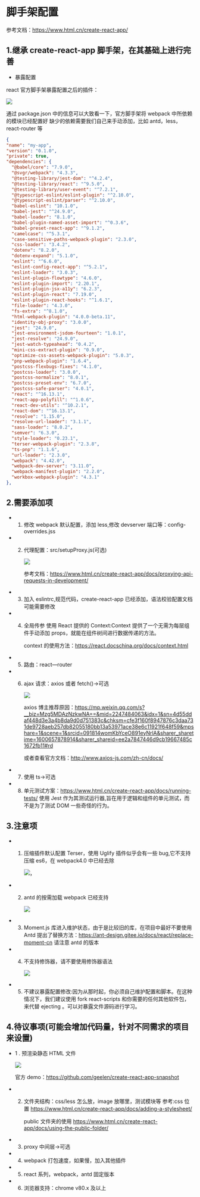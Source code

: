 # 脚手架配置

参考文档：https://www.html.cn/create-react-app/

## 1.继承 create-react-app 脚手架，在其基础上进行完善

-   暴露配置

react 官方脚手架暴露配置之后的插件：

![](img/after-eject.png)

通过 package.json 中的信息可以大致看一下，官方脚手架将 webpack 中所依赖的模块已经配置好
缺少的依赖需要我们自己来手动添加，比如 antd，less，react-router 等

```json
{
"name": "my-app",
"version": "0.1.0",
"private": true,
"dependencies": {
  "@babel/core": "7.9.0",
  "@svgr/webpack": "4.3.3",
  "@testing-library/jest-dom": "^4.2.4",
  "@testing-library/react": "^9.5.0",
  "@testing-library/user-event": "^7.2.1",
  "@typescript-eslint/eslint-plugin": "^2.10.0",
  "@typescript-eslint/parser": "^2.10.0",
  "babel-eslint": "10.1.0",
  "babel-jest": "^24.9.0",
  "babel-loader": "8.1.0",
  "babel-plugin-named-asset-import": "^0.3.6",
  "babel-preset-react-app": "^9.1.2",
  "camelcase": "^5.3.1",
  "case-sensitive-paths-webpack-plugin": "2.3.0",
  "css-loader": "3.4.2",
  "dotenv": "8.2.0",
  "dotenv-expand": "5.1.0",
  "eslint": "^6.6.0",
  "eslint-config-react-app": "^5.2.1",
  "eslint-loader": "3.0.3",
  "eslint-plugin-flowtype": "4.6.0",
  "eslint-plugin-import": "2.20.1",
  "eslint-plugin-jsx-a11y": "6.2.3",
  "eslint-plugin-react": "7.19.0",
  "eslint-plugin-react-hooks": "^1.6.1",
  "file-loader": "4.3.0",
  "fs-extra": "^8.1.0",
  "html-webpack-plugin": "4.0.0-beta.11",
  "identity-obj-proxy": "3.0.0",
  "jest": "24.9.0",
  "jest-environment-jsdom-fourteen": "1.0.1",
  "jest-resolve": "24.9.0",
  "jest-watch-typeahead": "0.4.2",
  "mini-css-extract-plugin": "0.9.0",
  "optimize-css-assets-webpack-plugin": "5.0.3",
  "pnp-webpack-plugin": "1.6.4",
  "postcss-flexbugs-fixes": "4.1.0",
  "postcss-loader": "3.0.0",
  "postcss-normalize": "8.0.1",
  "postcss-preset-env": "6.7.0",
  "postcss-safe-parser": "4.0.1",
  "react": "^16.13.1",
  "react-app-polyfill": "^1.0.6",
  "react-dev-utils": "^10.2.1",
  "react-dom": "^16.13.1",
  "resolve": "1.15.0",
  "resolve-url-loader": "3.1.1",
  "sass-loader": "8.0.2",
  "semver": "6.3.0",
  "style-loader": "0.23.1",
  "terser-webpack-plugin": "2.3.8",
  "ts-pnp": "1.1.6",
  "url-loader": "2.3.0",
  "webpack": "4.42.0",
  "webpack-dev-server": "3.11.0",
  "webpack-manifest-plugin": "2.2.0",
  "workbox-webpack-plugin": "4.3.1"
},
```

## 2.需要添加项

-   1. 修改 webpack 默认配置，添加 less,修改 devserver 端口等：config-overrides.jss
-   2. 代理配置：src/setupProxy.js(可选)

        ![](img/%E4%BB%A3%E7%90%86%E9%85%8D%E7%BD%AE.png)

        参考文档：https://www.html.cn/create-react-app/docs/proxying-api-requests-in-development/

-   3. 加入 eslintrc,规范代码，create-react-app 已经添加，语法校验配置文档可能需要修改
-   4. 全局传参
       使用 React 提供的 Context:Context 提供了一个无需为每层组件手动添加 props，就能在组件树间进行数据传递的方法。

        context 的使用方法：https://react.docschina.org/docs/context.html

-   5. 路由：react—router
-   6. ajax 请求：axios 或者 fetch()->可选

        ![](img/ajax%E8%AF%B7%E6%B1%82%E6%96%B9%E6%A1%88.png)

        axios 博主推荐原因：https://mp.weixin.qq.com/s?__biz=Mzg5MDAzNzkwNA==&mid=2247484063&idx=1&sn=4d55ddaf448d3e3a4b8da9d0d751383c&chksm=cfe3f160f8947876c3daa731de9728aeb257db82055180bb13a53971ace38e6c11921f648f59&mpshare=1&scene=1&srcid=091814womKbYceO891eyNrlA&sharer_sharetime=1600657878914&sharer_shareid=ee2a7847446d9cb19667485c1672fb11#rd

        或者查看官方文档：http://www.axios-js.com/zh-cn/docs/

-   7. 使用 ts->可选
-   8. 单元测试方案：https://www.html.cn/create-react-app/docs/running-tests/
       使用 Jest 作为其测试运行器,旨在用于逻辑和组件的单元测试，而不是为了测试 DOM 一些奇怪的行为。

## 3.注意项

-   1. 压缩插件默认配置 Terser，使用 Uglify 插件似乎会有一些 bug,它不支持压缩 es6，在 webpack4.0 中已经去除

        ![](img/terser01.png)，

-   2. antd 的按需加载 webpack 已经支持

        ![](img/antd%E6%8C%89%E9%9C%80%E5%8A%A0%E8%BD%BD.png)

-   3. Moment.js 库进入维护状态，由于是比较旧的库，在项目中最好不要使用
       Antd 提出了替换方法：https://ant-design.gitee.io/docs/react/replace-moment-cn
       请注意 antd 的版本
-   4. 不支持修饰器，请不要使用修饰器语法

        ![](img/react%E4%BF%AE%E9%A5%B0%E5%99%A8.png)

-   5. 不建议暴露配置修改:因为从那时起，你必须自己维护配置和脚本。在这种情况下，我们建议使用 fork react-scripts 和你需要的任何其他软件包，来代替 ejecting 。可以对暴露文件源码进行学习。

## 4.待议事项(可能会增加代码量，针对不同需求的项目来设置)

-   1 . 预渲染静态 HTML 文件

    ![](img/html%E9%A2%84%E6%B8%B2%E6%9F%93.png)

    官方 demo：https://github.com/geelen/create-react-app-snapshot

-   2.  文件夹结构：css/less 怎么放，image 放哪里，测试模块等
        参考:css 位置 https://www.html.cn/create-react-app/docs/adding-a-stylesheet/

        public 文件夹的使用 https://www.html.cn/create-react-app/docs/using-the-public-folder/

-   3. proxy 中间层->可选
-   4. webpack 打包速度，如果慢，加入其他插件
-   5. react 系列，webpack，antd 固定版本
-   6. 浏览器支持：chrome v80.x 及以上
